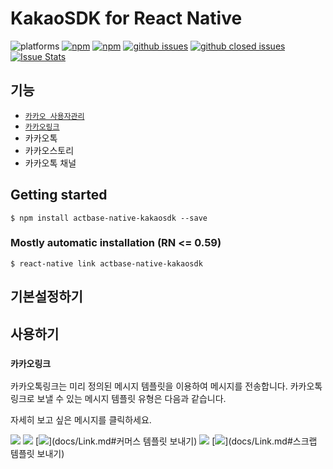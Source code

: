 
# KakaoSDK for React Native

![platforms](https://img.shields.io/badge/platforms-Android%20%7C%20iOS-brightgreen.svg?style=flat-square&colorB=191A17)
[![npm](https://img.shields.io/npm/v/actbase-native-kakaosdk.svg?style=flat-square)](https://www.npmjs.com/package/actbase-native-kakaosdk)
[![npm](https://img.shields.io/npm/dm/actbase-native-kakaosdk.svg?style=flat-square&colorB=007ec6)](https://www.npmjs.com/package/actbase-native-kakaosdk)
[![github issues](https://img.shields.io/github/issues/actbase/actbase-native-kakaosdk.svg?style=flat-square)](https://github.com/actbase/actbase-native-kakaosdk/issues)
[![github closed issues](https://img.shields.io/github/issues-closed/actbase/actbase-native-kakaosdk.svg?style=flat-square&colorB=44cc11)](https://github.com/actbase/actbase-native-kakaosdk/issues?q=is%3Aissue+is%3Aclosed)
[![Issue Stats](https://img.shields.io/issuestats/i/github/actbase/actbase-native-kakaosdk.svg?style=flat-square&colorB=44cc11)](http://github.com/actbase/actbase-native-kakaosdk/issues)

## 기능
- [`카카오 사용자관리`]()
- [`카카오링크`](README.md#카카오링크)
- 카카오톡
- 카카오스토리
- 카카오톡 채널


## Getting started

`$ npm install actbase-native-kakaosdk --save`

### Mostly automatic installation (RN <= 0.59)

`$ react-native link actbase-native-kakaosdk`


## 기본설정하기


## 사용하기 

### `카카오링크`

카카오톡링크는 미리 정의된 메시지 템플릿을 이용하여 메시지를 전송합니다. 카카오톡링크로 보낼 수 있는 메시지 템플릿 유형은 다음과 같습니다.

자세히 보고 싶은 메시지를 클릭하세요.

[<img src="https://developers.kakao.com/assets/images/dashboard/default_feed.png">](docs/Link.md#피드-템플릿-보내기)
[<img src="https://developers.kakao.com/assets/images/dashboard/default_list.png">](docs/Link.md#리스트-템플릿-보내기)
[<img src="https://developers.kakao.com/assets/images/dashboard/default_commerce.png">](docs/Link.md#커머스 템플릿 보내기)
[<img src="https://developers.kakao.com/assets/images/dashboard/default_location.png">](docs/Link.md#위치-템플릿-보내기)
[<img src="https://developers.kakao.com/assets/images/dashboard/default_scrap.png">](docs/Link.md#스크랩 템플릿 보내기)


  
